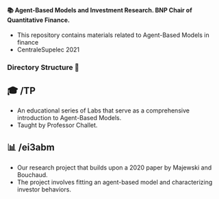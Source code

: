 #### 📚 Agent-Based Models and Investment Research. BNP Chair of Quantitative Finance. 
- This repository contains materials related to Agent-Based Models in finance
- CentraleSupelec 2021

### Directory Structure 📂
## 🎓 /TP
- An educational series of Labs that serve as a comprehensive introduction to Agent-Based Models.
- Taught by Professor Challet.
## 📊 /ei3abm
- Our research project that builds upon a 2020 paper by Majewski and Bouchaud.
- The project involves fitting an agent-based model and characterizing investor behaviors.
